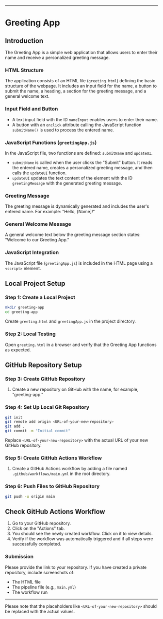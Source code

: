 

---

# Greeting App

## Introduction

The Greeting App is a simple web application that allows users to enter their name and receive a personalized greeting message.

### HTML Structure

The application consists of an HTML file (`greeting.html`) defining the basic structure of the webpage. It includes an input field for the name, a button to submit the name, a heading, a section for the greeting message, and a general welcome text.

### Input Field and Button

- A text input field with the ID `nameInput` enables users to enter their name.
- A button with an `onclick` attribute calling the JavaScript function `submitName()` is used to process the entered name.

### JavaScript Functions (`greetingApp.js`)

In the JavaScript file, two functions are defined: `submitName` and `updateUI`.
- `submitName` is called when the user clicks the "Submit" button. It reads the entered name, creates a personalized greeting message, and then calls the `updateUI` function.
- `updateUI` updates the text content of the element with the ID `greetingMessage` with the generated greeting message.

### Greeting Message

The greeting message is dynamically generated and includes the user's entered name. For example: "Hello, [Name]!"

### General Welcome Message

A general welcome text below the greeting message section states: "Welcome to our Greeting App."

### JavaScript Integration

The JavaScript file (`greetingApp.js`) is included in the HTML page using a `<script>` element.

## Local Project Setup

### Step 1: Create a Local Project

```bash
mkdir greeting-app
cd greeting-app
```

Create `greeting.html` and `greetingApp.js` in the project directory.

### Step 2: Local Testing

Open `greeting.html` in a browser and verify that the Greeting App functions as expected.

## GitHub Repository Setup

### Step 3: Create GitHub Repository

1. Create a new repository on GitHub with the name, for example, "greeting-app."

### Step 4: Set Up Local Git Repository

```bash
git init
git remote add origin <URL-of-your-new-repository>
git add .
git commit -m "Initial commit"
```

Replace `<URL-of-your-new-repository>` with the actual URL of your new GitHub repository.

### Step 5: Create GitHub Actions Workflow

1. Create a GitHub Actions workflow by adding a file named `.github/workflows/main.yml` in the root directory.

### Step 6: Push Files to GitHub Repository

```bash
git push -u origin main
```

## Check GitHub Actions Workflow

1. Go to your GitHub repository.
2. Click on the "Actions" tab.
3. You should see the newly created workflow. Click on it to view details.
4. Verify if the workflow was automatically triggered and if all steps were successfully completed.

### Submission

Please provide the link to your repository. If you have created a private repository, include screenshots of:
- The HTML file
- The pipeline file (e.g., `main.yml`)
- The workflow run

---

Please note that the placeholders like `<URL-of-your-new-repository>` should be replaced with the actual values.
